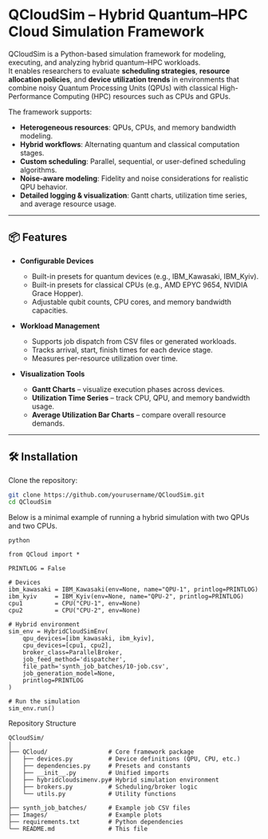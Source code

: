 # QCloudSim – Hybrid Quantum–HPC Cloud Simulation Framework

QCloudSim is a Python-based simulation framework for modeling, executing, and analyzing hybrid quantum–HPC workloads.  
It enables researchers to evaluate **scheduling strategies**, **resource allocation policies**, and **device utilization trends** in environments that combine noisy Quantum Processing Units (QPUs) with classical High-Performance Computing (HPC) resources such as CPUs and GPUs.

The framework supports:
- **Heterogeneous resources**: QPUs, CPUs, and memory bandwidth modeling.
- **Hybrid workflows**: Alternating quantum and classical computation stages.
- **Custom scheduling**: Parallel, sequential, or user-defined scheduling algorithms.
- **Noise-aware modeling**: Fidelity and noise considerations for realistic QPU behavior.
- **Detailed logging & visualization**: Gantt charts, utilization time series, and average resource usage.

---

## 📦 Features

- **Configurable Devices**
  - Built-in presets for quantum devices (e.g., IBM\_Kawasaki, IBM\_Kyiv).
  - Built-in presets for classical CPUs (e.g., AMD EPYC 9654, NVIDIA Grace Hopper).
  - Adjustable qubit counts, CPU cores, and memory bandwidth capacities.

- **Workload Management**
  - Supports job dispatch from CSV files or generated workloads.
  - Tracks arrival, start, finish times for each device stage.
  - Measures per-resource utilization over time.

- **Visualization Tools**
  - **Gantt Charts** – visualize execution phases across devices.
  - **Utilization Time Series** – track CPU, QPU, and memory bandwidth usage.
  - **Average Utilization Bar Charts** – compare overall resource demands.

---

## 🛠 Installation

Clone the repository:

```bash
git clone https://github.com/yourusername/QCloudSim.git
cd QCloudSim
```


Below is a minimal example of running a hybrid simulation with two QPUs and two CPUs.

```
python

from QCloud import *

PRINTLOG = False

# Devices
ibm_kawasaki = IBM_Kawasaki(env=None, name="QPU-1", printlog=PRINTLOG)
ibm_kyiv     = IBM_Kyiv(env=None, name="QPU-2", printlog=PRINTLOG)
cpu1         = CPU("CPU-1", env=None)
cpu2         = CPU("CPU-2", env=None)

# Hybrid environment
sim_env = HybridCloudSimEnv(
    qpu_devices=[ibm_kawasaki, ibm_kyiv],
    cpu_devices=[cpu1, cpu2],
    broker_class=ParallelBroker,
    job_feed_method='dispatcher',
    file_path='synth_job_batches/10-job.csv', 
    job_generation_model=None, 
    printlog=PRINTLOG
)

# Run the simulation
sim_env.run()
```

Repository Structure
```
QCloudSim/
│
├── QCloud/                 # Core framework package
│   ├── devices.py          # Device definitions (QPU, CPU, etc.)
│   ├── dependencies.py     # Presets and constants
│   ├── __init__.py         # Unified imports
│   ├── hybridcloudsimenv.py# Hybrid simulation environment
│   ├── brokers.py          # Scheduling/broker logic
│   └── utils.py            # Utility functions
│
├── synth_job_batches/      # Example job CSV files
├── Images/                 # Example plots
├── requirements.txt        # Python dependencies
└── README.md               # This file
```
